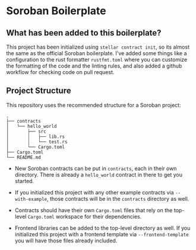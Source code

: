 # Soroban Boilerplate

## What has been added to this boilerplate?

This project has been initialized using `stellar contract init`, so its almost the same as the official Soroban boilerplate. I've added some things like a configuration to the rust formatter `rustfmt.toml` where you can customize the formatting of the code and the linting rules, and also added a github workflow for checking code on pull request.

## Project Structure

This repository uses the recommended structure for a Soroban project:

```text
.
├── contracts
│   └── hello_world
│       ├── src
│       │   ├── lib.rs
│       │   └── test.rs
│       └── Cargo.toml
├── Cargo.toml
└── README.md
```

- New Soroban contracts can be put in `contracts`, each in their own directory. There is already a `hello_world` contract in there to get you started.

- If you initialized this project with any other example contracts via `--with-example`, those contracts will be in the `contracts` directory as well.

- Contracts should have their own `Cargo.toml` files that rely on the top-level `Cargo.toml` workspace for their dependencies.

- Frontend libraries can be added to the top-level directory as well. If you initialized this project with a frontend template via `--frontend-template` you will have those files already included.
